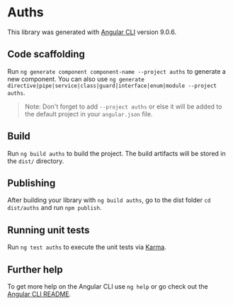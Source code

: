 # Auths

This library was generated with [Angular CLI](https://github.com/angular/angular-cli) version 9.0.6.

## Code scaffolding

Run `ng generate component component-name --project auths` to generate a new component. You can also use `ng generate directive|pipe|service|class|guard|interface|enum|module --project auths`.
> Note: Don't forget to add `--project auths` or else it will be added to the default project in your `angular.json` file. 

## Build

Run `ng build auths` to build the project. The build artifacts will be stored in the `dist/` directory.

## Publishing

After building your library with `ng build auths`, go to the dist folder `cd dist/auths` and run `npm publish`.

## Running unit tests

Run `ng test auths` to execute the unit tests via [Karma](https://karma-runner.github.io).

## Further help

To get more help on the Angular CLI use `ng help` or go check out the [Angular CLI README](https://github.com/angular/angular-cli/blob/master/README.md).
